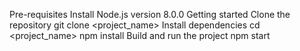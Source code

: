 Pre-requisites
Install Node.js version 8.0.0
Getting started
Clone the repository
git clone  <git lab template url> <project_name>
Install dependencies
cd <project_name>
npm install
Build and run the project
npm start

